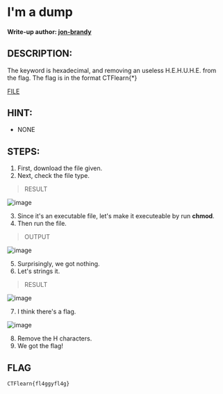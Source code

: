 # I'm a dump
#### Write-up author: [jon-brandy](https://github.com/jon-brandy)
## DESCRIPTION:
The keyword is hexadecimal, and removing an useless H.E.H.U.H.E. from the flag. The flag is in the format CTFlearn{*}

[FILE](https://github.com/Bread-Yolk/ctflearnwu/blob/a42a2a35c6f7036566f33ed0d4acab92b47b7d44/Assets/Forensic/I'm%20a%20dump/file)

## HINT:
- NONE
## STEPS:
1. First, download the file given.
2. Next, check the file type.

> RESULT

![image](https://user-images.githubusercontent.com/70703371/193034897-d8dbd5ae-8633-4a49-b90a-c57a571ece82.png)

3. Since it's an executable file, let's make it executeable by run **chmod**.
4. Then run the file.

> OUTPUT

![image](https://user-images.githubusercontent.com/70703371/193035059-4f4d65f4-e7f8-411a-9df2-8225a54e58d6.png)


5. Surprisingly, we got nothing.
6. Let's strings it.

> RESULT

![image](https://user-images.githubusercontent.com/70703371/193035406-61b13242-dba6-4bf5-ada0-b35153de94e2.png)


7. I think there's a flag.

![image](https://user-images.githubusercontent.com/70703371/193035511-59f6f61f-f184-447b-b52e-2b743ab67f71.png)

8. Remove the H characters.
9. We got the flag!

## FLAG

```
CTFlearn{fl4ggyfl4g}
```
